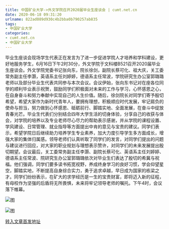 ```yaml
---
title: 中国矿业大学->外文学院召开2020届毕业生座谈会 | cumt.net.cn
date: 2020-06-18 09:31:20
urlname: 822ad089d930c4b2bba0b790257ab835
tags: 
- 中国矿业大学
categories:
- cumt.net.cn
- 中国矿业大学
---
```

毕业生座谈会现场学生代表正在发言为了进一步促进学院人才培养和学科建设，更好地服务学生，6月16日下午2时30分，外文学院于文科楼B521召开2020届毕业生座谈会。外文学院党委书记张向东，院长徐剑，副院长蔡可化、祖大庆，关工委常务副主任李灏，英语系主任刘婷婷，德语系主任常波，学院研究生办公室郭璐璐老师以及部分毕业生代表共同参与本次会议。会议伊始，张向东书记对在座各位同学的顺利毕业表示祝贺，鼓励同学们积极面对未来的工作与学习，心怀感恩之心，在自身奋斗和努力奉献中实现自己的人生价值。随后，徐剑院长对同学们寄予殷切希望，希望大家作为新时代青年人，要拥有理想，积极顺应时代发展，牢记肩负的使命与担当，努力做到心怀感恩、砥砺前行、脚踏实地、全面发展，在奋斗中绽放青春光芒。毕业生代表们分别结合四年大学生活的切身体验，分享自己的收获与体会，对学院的培养以及专业老师尽心尽力的帮助表示感谢，并从学院的课程设置、学风建设、日常管理、就业指导等方面提出中肯的意见与宝贵的建议。同学们表示，希望学院日后继续助力培养学生专业素养，加大力度引导学生多方面成长，增强大家的集体归属感。领导老师们认真听取了同学们的发言，对同学们提出的问题与建议进行回应，对大家的职业规划与理想表示赞许，对同学们的未来发展提出殷切期望。会议最后，关工委常务副主任李灏、副院长蔡可化、英语系主任刘婷婷、德语系主任常波、院研究生办公室郭璐璐依次对毕业生们表达了殷切的希冀与祝福。他们强调，同学们要多读书拓宽视野，养成终身学习的良好习惯，学会仰望星空，脚踏实地，不断提高自身综合实力，勇于追求卓越，早日成为国家的栋梁之才。同学们纷纷表示，在矿大的求学经历是一生的宝贵财富，即将迈入新的征程，有母校作为坚强的后盾将无所畏惧，未来将牢记领导老师的嘱托。下午4时，会议落下帷幕。

![图](http://xwzx.cumt.edu.cn/_upload/article/images/13/6e/0c0db96b406a8041fd0f4e437374/a4879661-67b1-4c27-871a-6759ac574269.jpg)

![图](http://xwzx.cumt.edu.cn/_upload/article/images/13/6e/0c0db96b406a8041fd0f4e437374/bc440748-118c-4088-b262-c3841a510413.jpg)

[转入文章首发地址](http://xwzx.cumt.edu.cn/ae/5a/c523a568922/page.htm)